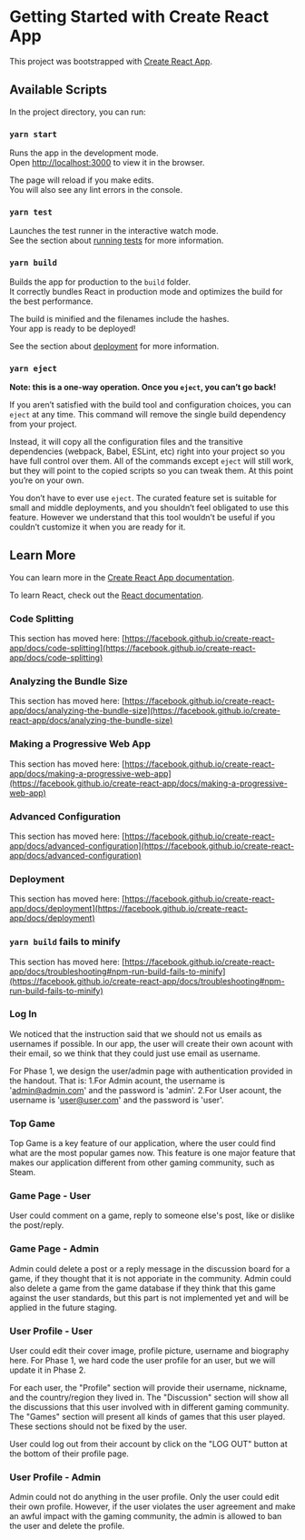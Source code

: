 # Getting Started with Create React App

This project was bootstrapped with [Create React App](https://github.com/facebook/create-react-app).

## Available Scripts

In the project directory, you can run:

### `yarn start`

Runs the app in the development mode.\
Open [http://localhost:3000](http://localhost:3000) to view it in the browser.

The page will reload if you make edits.\
You will also see any lint errors in the console.

### `yarn test`

Launches the test runner in the interactive watch mode.\
See the section about [running tests](https://facebook.github.io/create-react-app/docs/running-tests) for more information.

### `yarn build`

Builds the app for production to the `build` folder.\
It correctly bundles React in production mode and optimizes the build for the best performance.

The build is minified and the filenames include the hashes.\
Your app is ready to be deployed!

See the section about [deployment](https://facebook.github.io/create-react-app/docs/deployment) for more information.

### `yarn eject`

**Note: this is a one-way operation. Once you `eject`, you can’t go back!**

If you aren’t satisfied with the build tool and configuration choices, you can `eject` at any time. This command will remove the single build dependency from your project.

Instead, it will copy all the configuration files and the transitive dependencies (webpack, Babel, ESLint, etc) right into your project so you have full control over them. All of the commands except `eject` will still work, but they will point to the copied scripts so you can tweak them. At this point you’re on your own.

You don’t have to ever use `eject`. The curated feature set is suitable for small and middle deployments, and you shouldn’t feel obligated to use this feature. However we understand that this tool wouldn’t be useful if you couldn’t customize it when you are ready for it.

## Learn More

You can learn more in the [Create React App documentation](https://facebook.github.io/create-react-app/docs/getting-started).

To learn React, check out the [React documentation](https://reactjs.org/).

### Code Splitting

This section has moved here: [https://facebook.github.io/create-react-app/docs/code-splitting](https://facebook.github.io/create-react-app/docs/code-splitting)

### Analyzing the Bundle Size

This section has moved here: [https://facebook.github.io/create-react-app/docs/analyzing-the-bundle-size](https://facebook.github.io/create-react-app/docs/analyzing-the-bundle-size)

### Making a Progressive Web App

This section has moved here: [https://facebook.github.io/create-react-app/docs/making-a-progressive-web-app](https://facebook.github.io/create-react-app/docs/making-a-progressive-web-app)

### Advanced Configuration

This section has moved here: [https://facebook.github.io/create-react-app/docs/advanced-configuration](https://facebook.github.io/create-react-app/docs/advanced-configuration)

### Deployment

This section has moved here: [https://facebook.github.io/create-react-app/docs/deployment](https://facebook.github.io/create-react-app/docs/deployment)

### `yarn build` fails to minify

This section has moved here: [https://facebook.github.io/create-react-app/docs/troubleshooting#npm-run-build-fails-to-minify](https://facebook.github.io/create-react-app/docs/troubleshooting#npm-run-build-fails-to-minify)


### Log In 

We noticed that the instruction said that we should not us emails as usernames if possible. In our app, the user will create their own acount with their email, so we think that they could just use email as username. 

For Phase 1, we design the user/admin page with authentication provided in the handout. That is: 
1.For Admin acount, the username is 'admin@admin.com' and the password is 'admin'. 
2.For User acount, the username is 'user@user.com' and the password is 'user'. 


### Top Game 

Top Game is a key feature of our application, where the user could find what are the most popular games now. This feature is one major feature that makes our application different from other gaming community, such as Steam. 


### Game Page - User

User could comment on a game, reply to someone else's post, like or dislike the post/reply. 


### Game Page - Admin

Admin could delete a post or a reply message in the discussion board for a game, if they thought that it is not apporiate in the community. Admin could also delete a game from the game database if they think that this game against the user standards, but this part is not implemented yet and will be applied in the future staging. 


### User Profile - User

User could edit their cover image, profile picture, username and biography here. For Phase 1, we hard code the user profile for an user, but we will update it in Phase 2. 

For each user, the "Profile" section will provide their username, nickname, and the country/region they lived in. The "Discussion" section will show all the discussions that this user involved with in different gaming community. The "Games" section will present all kinds of games that this user played. These sections should not be fixed by the user. 

User could log out from their account by click on the "LOG OUT" button at the bottom of their profile page. 


### User Profile - Admin

Admin could not do anything in the user profile. Only the user could edit their own profile. 
However, if the user violates the user agreement and make an awful impact with the gaming community, the admin is allowed to ban the user and delete the profile. 


